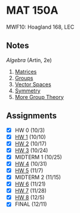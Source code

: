 # MAT 150A
MWF10: Hoagland 168, LEC
## Notes
*Algebra* (Artin, 2e)
1. [Matrices](../notes/matrix.md)
2. [Groups](../notes/groups-i.md)
3. [Vector Spaces](../notes/vector-spaces.md)
6. [Symmetry](../notes/symmetry.md)
7. [More Group Theory](../notes/groups-ii.md)
## Assignments
- [x] HW 0 (10/3)
- [x] [HW 1](../assignments/pdf/mat150a_hw1.pdf) (10/10)
- [x] [HW 2](../assignments/pdf/mat150a_hw2.pdf) (10/17)
- [x] [HW 3](../assignments/pdf/mat150a_hw3.pdf) (10/24)
- [x] MIDTERM 1 (10/25)
- [x] [HW 4](../assignments/pdf/mat150a_hw4.pdf) (10/31)
- [x] [HW 5](../assignments/pdf/mat150a_hw5.pdf) (11/7)
- [x] MIDTERM 2 (11/15)
- [x] [HW 6](../assignments/pdf/mat150a_hw6.pdf) (11/21)
- [x] [HW 7](../assignments/pdf/mat150a_hw7.pdf) (11/28)
- [x] [HW 8](../assignments/pdf/mat150a_hw8.pdf) (12/5)
- [x] FINAL (12/11)
